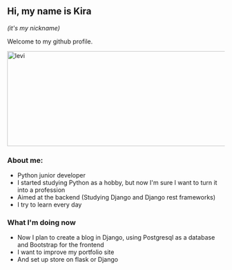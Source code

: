 
## Hi, my name is Kira 
*(it's my nickname)*


Welcome to my github profile.

<img alt="levi" width="830px" height="220px" src="https://64.media.tumblr.com/6835fa6675f2c74bf2c0a13bbd859c5c/tumblr_p4bh85X1dE1wpx51ho8_1280.jpg"/>


### About me:
- Python junior developer
- I started studying Python as a hobby, but now I'm sure I want to turn it into a profession
- Aimed at the backend (Studying Django and Django rest frameworks)
- I try to learn every day

### What I'm doing now
- Now I plan to create a blog in Django, using Postgresql as a database and Bootstrap for the frontend
- I want to improve my portfolio site
- And set up store on flask or Django

<!-- 
## My activity
<p align="left"> <a href="https://github.com/ryo-ma/github-profile-trophy"><img src="https://github-profile-trophy.vercel.app/?username=waydk&theme=radical" alt="waydk" /></a> </p>

![codewars](https://www.codewars.com/users/wayd.k/badges/large)

[![GitHub Streak](https://github-readme-streak-stats.herokuapp.com?user=waydk&theme=dark)](https://git.io/streak-stats)

![waydk github stats](https://github-readme-stats.vercel.app/api?username=waydk&show_icons=true&bg_color=000000&title_color=FFFFFF&icon_color=FFFFFF&text_color=FFFFFF)

## Languages and Tools: 🔧

<img align="left" alt="Visual Studio Code" width="26px" src="https://raw.githubusercontent.com/github/explore/80688e429a7d4ef2fca1e82350fe8e3517d3494d/topics/visual-studio-code/visual-studio-code.png"/>
<img align="left" alt="HTML5" width="26px" src="https://raw.githubusercontent.com/github/explore/80688e429a7d4ef2fca1e82350fe8e3517d3494d/topics/html/html.png"/>
<img align="left" alt="CSS3" width="26px" src="https://raw.githubusercontent.com/github/explore/80688e429a7d4ef2fca1e82350fe8e3517d3494d/topics/css/css.png"/>
<img align="left" alt="POSTGRESQL" width="26px" src="https://img.icons8.com/color/48/000000/postgreesql.png"/>
<img align="left" alt="PYTHON" width="26px"src="https://img.icons8.com/color/48/000000/python--v1.png"/>
<img align="left" alt="GIT" width="26px"src="https://img.icons8.com/color/48/000000/git.png"/>
<img align="left" alt="GITHUB" width="26px" src="https://img.icons8.com/plasticine/100/000000/github.png"/>
<img align="left" alt="GITLAB" width="26px" src="https://img.icons8.com/color/48/000000/gitlab.png"/>
<img align="left" alt="SQL" width="26px" src="https://img.icons8.com/color/48/000000/sql.png"/>
<img align="left" alt="DOCKER" width="26px" src="https://img.icons8.com/color/48/000000/docker.png"/>
<img align="left" alt="FLASK" width="26px" src="https://www.kindpng.com/picc/m/188-1882559_python-flask-hd-png-download.png"/>
<img align="left" alt="BOOTSTRAP" width="26px" src="https://upload.wikimedia.org/wikipedia/commons/thumb/b/b2/Bootstrap_logo.svg/512px-Bootstrap_logo.svg.png"/>
<br>
<hr>

## You can find me here:<br>

<a href="https://t.me/waydk"><img src="https://img.icons8.com/color/48/000000/telegram-app.png" width="50px"></a>
<a href="https://www.instagram.com/wayd.vrn/"><img src="https://img.icons8.com/fluency/48/000000/instagram-new.png" width="50px"></a><br>

[![Hits](https://hits.seeyoufarm.com/api/count/incr/badge.svg?url=https%3A%2F%2Fgithub.com%2Fwaydk&count_bg=%23000000&title_bg=%23090000&icon=riseup.svg&icon_color=%23E7E7E7&title=profile+views&edge_flat=false)](https://hits.seeyoufarm.com) -->

<!--
**waydk/waydk** is a ✨ _special_ ✨ repository because its `README.md` (this file) appears on your GitHub profile.

Here are some ideas to get you started:

- 🔭 I’m currently working on ...
- 🌱 I’m currently learning ...
- 👯 I’m looking to collaborate on ...
- 🤔 I’m looking for help with ...
- 💬 Ask me about ...
- 📫 How to reach me: ...
- 😄 Pronouns: ...
- ⚡ Fun fact: ...
-->
